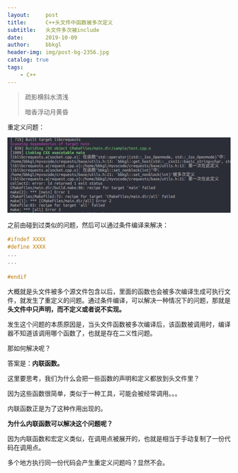 ```yaml
---
layout:     post
title:      C++头文件中函数被多次定义
subtitle:   头文件多次被include
date:       2019-10-09
author:     bbkgl
header-img: img/post-bg-2356.jpg
catalog: true
tags:
    - C++
---
```


> 疏影横斜水清浅
>
> 暗香浮动月黄昏

重定义问题：

![Hd8ec6d86439b42128ff781f104bf58bdv](../cloud_img/Hd8ec6d86439b42128ff781f104bf58bdv.jpg)

之前由碰到过类似的问题，然后可以通过条件编译来解决：

```cpp
#ifndef XXXX
#define XXXX
...
...
    
#endif
```

大概就是头文件被多个源文件包含以后，里面的函数也会被多次编译生成可执行文件，就发生了重定义的问题。通过条件编译，可以解决一种情况下的问题，那就是**头文件中只声明，而不定义或者说不实现。**

发生这个问题的本质原因是，当头文件函数被多次编译后，该函数被调用时，编译器不知道该调用哪个函数了，也就是存在二义性问题。

那如何解决呢？

答案是：**内联函数。**

这里要思考，我们为什么会把一些函数的声明和定义都放到头文件里？

因为这些函数很简单，类似于一种工具，可能会被经常调用。。。

内联函数正是为了这种作用出现的。

**为什么内联函数可以解决这个问题呢？**

因为内联函数和宏定义类似，在调用点被展开的，也就是相当于手动复制了一份代码在调用点。

多个地方执行同一份代码会产生重定义问题吗？显然不会。